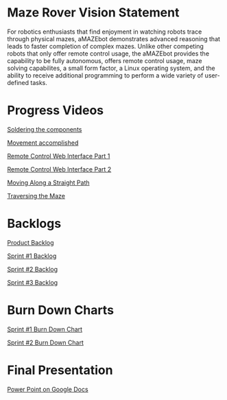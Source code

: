 <h1>Maze Rover Vision Statement</h1>

<p>
For robotics enthusiasts that find enjoyment in watching robots trace through physical mazes, aMAZEbot demonstrates advanced reasoning that leads to faster completion of complex mazes. Unlike other competing robots that only offer remote control usage, the aMAZEbot provides the capability to be fully autonomous, offers remote control usage, maze solving capabilites, a small form factor, a Linux operating system, and the ability to receive additional programming to perform a wide variety of user-defined tasks.
</p>

<h1>Progress Videos</h1>

[Soldering the components](https://youtu.be/oxjPpU3WiVw "Soldering")

[Movement accomplished](https://youtu.be/-l8s0PifvaQ "Movement")

[Remote Control Web Interface Part 1](https://youtu.be/GezqSsxmA_s "Remote Control Part 1")

[Remote Control Web Interface Part 2](https://youtu.be/CvrRv1gi0DQ "Remote Control Part 2")

[Moving Along a Straight Path](https://youtu.be/nuYBiyLRXo0 "Move Straight")

[Traversing the Maze](https://youtu.be/-_1BNhiUyMM "Traversing the Maze")

<h1>Backlogs</h1>

[Product Backlog](https://github.com/Roxbys/Cop-4331/blob/master/Backlogs/ProductBacklog.md "Product Backlog")

[Sprint #1 Backlog](https://github.com/Roxbys/Cop-4331/blob/master/Backlogs/Sprint1Backlog.md "Sprint #1 Backlog")

[Sprint #2 Backlog](https://github.com/Roxbys/Cop-4331/blob/master/Backlogs/Sprint2Backlog.md "Sprint #2 Backlog")

[Sprint #3 Backlog](https://github.com/Roxbys/Cop-4331/blob/master/Backlogs/Sprint3Backlog.md "Sprint #3 Backlog")

<h1>Burn Down Charts</h1>

[Sprint #1 Burn Down Chart](https://github.com/Roxbys/Cop-4331/blob/master/Burn%20Down%20Charts/BurnChart_Sprint%231.pdf "Sprint #1 Burn Down Chart")

[Sprint #2 Burn Down Chart](https://github.com/Roxbys/Cop-4331/blob/master/Burn%20Down%20Charts/BurnChart_Sprint%232.pdf "Sprint #2 Burn Down Chart")


<h1>Final Presentation</h1>

<a href="https://docs.google.com/presentation/d/1-nr2bqhE_NaGVTlT8SiZrdVXGU3VQIRPS4CN6OkZdMA/edit?usp=sharing"><p>Power Point on Google Docs</p></a>
